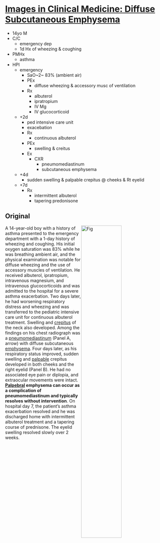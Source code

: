 <!--
Filename: 	2019-04-11_14M.md
Project: 	/Users/shume/Developer/physician/NEJM/IiCM
Author: 	shumez <https://github.com/shumez>
Created: 	2019-04-12 13:42:3
Modified: 	2019-04-12 14:32:39
-----
Copyright (c) 2019 shumez
-->

# [Images in Clinical Medicine: Diffuse Subcutaneous Emphysema][2019_ZwemerEric_StClairTiffanyM]

* 14yo M
* C/C
	* emergency dep
	* 1d Hx of wheezing & coughing
* PMHx
	* asthma
* HPI
	* emergency 
		* SaO~2~ 83% (ambient air)
		* PEx
			* diffuse wheezing &  accessory musc of ventilation 
		* Rx
			* albuterol
			* ipratropium
			* IV Mg
			* IV glucocorticoid
	* +2d
		* ped intensive care unit
		* exacebation
		* Rx
			* continuous albuterol
		* PEx
			* swelling & creitus
		* Ex
			* CXR
				* pneumomediastinum
				* subcutaneous emphysema
	* +4d
		* sudden swelling & palpable crepitus @ cheeks & Rt eyelid
	* +7d
		* Rx
			* intermittent albuterol 
			* tapering predonisone



## Original

[![Fig][fig]][fig]

A 14-year-old boy with a history of asthma presented to the emergency department with a 1-day history of wheezing and coughing. His initial oxygen saturation was 83% while he was breathing ambient air, and the physical examination was notable for diffuse wheezing and the use of accessory muscles of ventilation. He received albuterol, ipratropium, intravenous magnesium, and intravenous glucocorticoids and was admitted to the hospital for a severe asthma exacerbation. Two days later, he had worsening respiratory distress and wheezing and was transferred to the pediatric intensive care unit for continuous albuterol treatment. Swelling and [crepitus](. "捻髪音") of the neck also developed. Among the findings on his chest radiograph was a [pneumomediastinum](. "縦隔気腫") (Panel A, arrow) with diffuse subcutaneous [emphysema](. "(肺)気腫"). Four days later, as his respiratory status improved, sudden swelling and [palpable](. "明白な") crepitus developed in both cheeks and the right eyelid (Panel B). He had no associated eye pain or diplopia, and extraocular movements were intact. **[Palpebral](. "眼瞼の") emphysema can occur as a complication of pneumomediastinum and typically resolves without intervention**. On hospital day 7, the patient’s asthma exacerbation resolved and he was discharged home with intermittent albuterol treatment and a tapering course of prednisone. The eyelid swelling resolved slowly over 2 weeks.



[2019_ZwemerEric_StClairTiffanyM]: https://www.nejm.org/doi/full/10.1056/NEJMicm1811009 
[fig]: https://www.nejm.org/na101/home/literatum/publisher/mms/journals/content/nejm/2019/nejm_2019.380.issue-15/nejmicm1811009/20190405/images/img_medium/nejmicm1811009_f1.jpeg

<style type="text/css">
	img{width: 51%; float: right;}
</style>